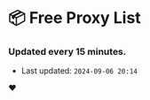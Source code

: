 # :package: Free Proxy List
### Updated every 15 minutes.

- Last updated: `2024-09-06 20:14`

:heart:

